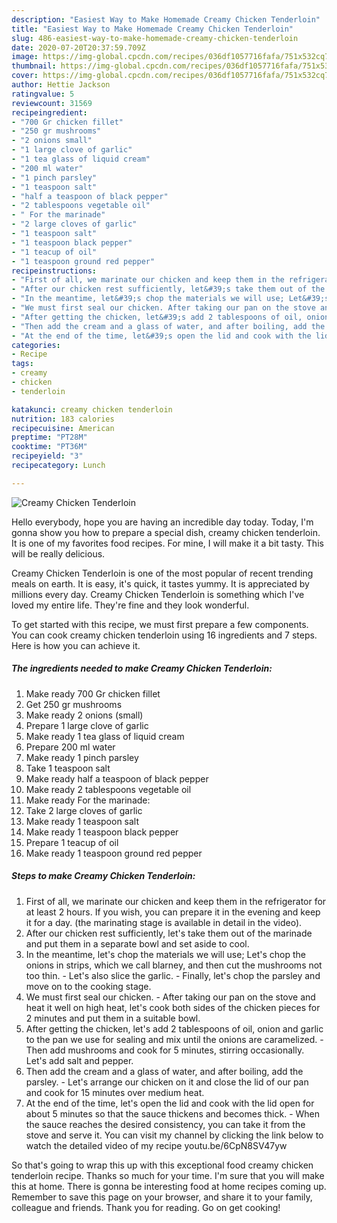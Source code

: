 ```yaml
---
description: "Easiest Way to Make Homemade Creamy Chicken Tenderloin"
title: "Easiest Way to Make Homemade Creamy Chicken Tenderloin"
slug: 486-easiest-way-to-make-homemade-creamy-chicken-tenderloin
date: 2020-07-20T20:37:59.709Z
image: https://img-global.cpcdn.com/recipes/036df1057716fafa/751x532cq70/creamy-chicken-tenderloin-recipe-main-photo.jpg
thumbnail: https://img-global.cpcdn.com/recipes/036df1057716fafa/751x532cq70/creamy-chicken-tenderloin-recipe-main-photo.jpg
cover: https://img-global.cpcdn.com/recipes/036df1057716fafa/751x532cq70/creamy-chicken-tenderloin-recipe-main-photo.jpg
author: Hettie Jackson
ratingvalue: 5
reviewcount: 31569
recipeingredient:
- "700 Gr chicken fillet"
- "250 gr mushrooms"
- "2 onions small"
- "1 large clove of garlic"
- "1 tea glass of liquid cream"
- "200 ml water"
- "1 pinch parsley"
- "1 teaspoon salt"
- "half a teaspoon of black pepper"
- "2 tablespoons vegetable oil"
- " For the marinade"
- "2 large cloves of garlic"
- "1 teaspoon salt"
- "1 teaspoon black pepper"
- "1 teacup of oil"
- "1 teaspoon ground red pepper"
recipeinstructions:
- "First of all, we marinate our chicken and keep them in the refrigerator for at least 2 hours. If you wish, you can prepare it in the evening and keep it for a day. (the marinating stage is available in detail in the video)."
- "After our chicken rest sufficiently, let&#39;s take them out of the marinade and put them in a separate bowl and set aside to cool."
- "In the meantime, let&#39;s chop the materials we will use; Let&#39;s chop the onions in strips, which we call blarney, and then cut the mushrooms not too thin. Let&#39;s also slice the garlic. Finally, let&#39;s chop the parsley and move on to the cooking stage."
- "We must first seal our chicken. After taking our pan on the stove and heat it well on high heat, let&#39;s cook both sides of the chicken pieces for 2 minutes and put them in a suitable bowl."
- "After getting the chicken, let&#39;s add 2 tablespoons of oil, onion and garlic to the pan we use for sealing and mix until the onions are caramelized. Then add mushrooms and cook for 5 minutes, stirring occasionally. Let&#39;s add salt and pepper."
- "Then add the cream and a glass of water, and after boiling, add the parsley. Let&#39;s arrange our chicken on it and close the lid of our pan and cook for 15 minutes over medium heat."
- "At the end of the time, let&#39;s open the lid and cook with the lid open for about 5 minutes so that the sauce thickens and becomes thick. When the sauce reaches the desired consistency, you can take it from the stove and serve it. You can visit my channel by clicking the link below to watch the detailed video of my recipe youtu.be/6CpN8SV47yw"
categories:
- Recipe
tags:
- creamy
- chicken
- tenderloin

katakunci: creamy chicken tenderloin 
nutrition: 183 calories
recipecuisine: American
preptime: "PT28M"
cooktime: "PT36M"
recipeyield: "3"
recipecategory: Lunch

---
```



![Creamy Chicken Tenderloin](https://img-global.cpcdn.com/recipes/036df1057716fafa/751x532cq70/creamy-chicken-tenderloin-recipe-main-photo.jpg)

Hello everybody, hope you are having an incredible day today. Today, I'm gonna show you how to prepare a special dish, creamy chicken tenderloin. It is one of my favorites food recipes. For mine, I will make it a bit tasty. This will be really delicious.

Creamy Chicken Tenderloin is one of the most popular of recent trending meals on earth. It is easy, it's quick, it tastes yummy. It is appreciated by millions every day. Creamy Chicken Tenderloin is something which I've loved my entire life. They're fine and they look wonderful.




To get started with this recipe, we must first prepare a few components. You can cook creamy chicken tenderloin using 16 ingredients and 7 steps. Here is how you can achieve it.

<!--inarticleads1-->

##### The ingredients needed to make Creamy Chicken Tenderloin:

1. Make ready 700 Gr chicken fillet
1. Get 250 gr mushrooms
1. Make ready 2 onions (small)
1. Prepare 1 large clove of garlic
1. Make ready 1 tea glass of liquid cream
1. Prepare 200 ml water
1. Make ready 1 pinch parsley
1. Take 1 teaspoon salt
1. Make ready half a teaspoon of black pepper
1. Make ready 2 tablespoons vegetable oil
1. Make ready  For the marinade:
1. Take 2 large cloves of garlic
1. Make ready 1 teaspoon salt
1. Make ready 1 teaspoon black pepper
1. Prepare 1 teacup of oil
1. Make ready 1 teaspoon ground red pepper




<!--inarticleads2-->

##### Steps to make Creamy Chicken Tenderloin:

1. First of all, we marinate our chicken and keep them in the refrigerator for at least 2 hours. If you wish, you can prepare it in the evening and keep it for a day. (the marinating stage is available in detail in the video).
1. After our chicken rest sufficiently, let&#39;s take them out of the marinade and put them in a separate bowl and set aside to cool.
1. In the meantime, let&#39;s chop the materials we will use; Let&#39;s chop the onions in strips, which we call blarney, and then cut the mushrooms not too thin. - Let&#39;s also slice the garlic. - Finally, let&#39;s chop the parsley and move on to the cooking stage.
1. We must first seal our chicken. - After taking our pan on the stove and heat it well on high heat, let&#39;s cook both sides of the chicken pieces for 2 minutes and put them in a suitable bowl.
1. After getting the chicken, let&#39;s add 2 tablespoons of oil, onion and garlic to the pan we use for sealing and mix until the onions are caramelized. - Then add mushrooms and cook for 5 minutes, stirring occasionally. Let&#39;s add salt and pepper.
1. Then add the cream and a glass of water, and after boiling, add the parsley. - Let&#39;s arrange our chicken on it and close the lid of our pan and cook for 15 minutes over medium heat.
1. At the end of the time, let&#39;s open the lid and cook with the lid open for about 5 minutes so that the sauce thickens and becomes thick. - When the sauce reaches the desired consistency, you can take it from the stove and serve it. You can visit my channel by clicking the link below to watch the detailed video of my recipe youtu.be/6CpN8SV47yw




So that's going to wrap this up with this exceptional food creamy chicken tenderloin recipe. Thanks so much for your time. I'm sure that you will make this at home. There is gonna be interesting food at home recipes coming up. Remember to save this page on your browser, and share it to your family, colleague and friends. Thank you for reading. Go on get cooking!
